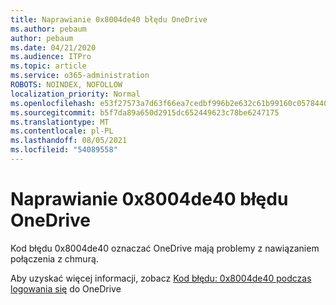 ```yaml
---
title: Naprawianie 0x8004de40 błędu OneDrive
ms.author: pebaum
author: pebaum
ms.date: 04/21/2020
ms.audience: ITPro
ms.topic: article
ms.service: o365-administration
ROBOTS: NOINDEX, NOFOLLOW
localization_priority: Normal
ms.openlocfilehash: e53f27573a7d63f66ea7cedbf996b2e632c61b99160c0578440e33b19a598714
ms.sourcegitcommit: b5f7da89a650d2915dc652449623c78be6247175
ms.translationtype: MT
ms.contentlocale: pl-PL
ms.lasthandoff: 08/05/2021
ms.locfileid: "54089558"
---
```

# <a name="fix-0x8004de40-error-in-onedrive"></a>Naprawianie 0x8004de40 błędu OneDrive

Kod błędu 0x8004de40 oznaczać OneDrive mają problemy z nawiązaniem połączenia z chmurą. 

Aby uzyskać więcej informacji, zobacz [Kod błędu: 0x8004de40 podczas logowania się](/sharepoint/troubleshoot/administration/error-0x8004de40-in-onedrive) do OneDrive